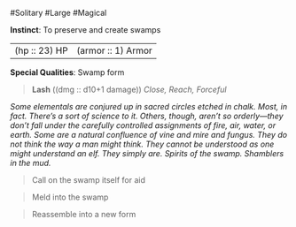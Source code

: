 #Solitary #Large #Magical

**Instinct**: To preserve and create swamps

|       |         |
| ----- | ------- |
| (hp :: 23) HP | (armor :: 1) Armor |

**Special Qualities**: Swamp form

> **Lash** ((dmg :: d10+1 damage))
> *Close, Reach, Forceful*

*Some elementals are conjured up in sacred circles etched in chalk. Most, in fact. There’s a sort of science to it. Others, though, aren’t so orderly—they don’t fall under the carefully controlled assignments of fire, air, water, or earth. Some are a natural confluence of vine and mire and fungus. They do not think the way a man might think. They cannot be understood as one might understand an elf. They simply are. Spirits of the swamp. Shamblers in the mud.*

>Call on the swamp itself for aid

>Meld into the swamp

>Reassemble into a new form